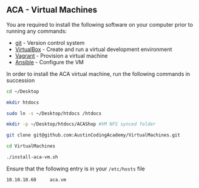 ## ACA - Virtual Machines

You are required to install the following software on your computer prior to running any commands:

- [git](http://git-scm.com/) - Version control system
- [VirtualBox](https://www.virtualbox.org/) - Create and run a virtual development environment
- [Vagrant](https://www.vagrantup.com/) - Provision a virtual machine
- [Ansible](http://docs.ansible.com/intro_installation.html) - Configure the VM

In order to install the ACA virtual machine, run the following commands in succession
 
``` bash
cd ~/Desktop
```
 
 ``` bash
mkdir htdocs
 ```
 
 ``` bash
sudo ln -s ~/Desktop/htdocs /htdocs
 ```
 
 ``` bash
mkdir -p ~/Desktop/htdocs/ACAShop #VM NFS synced folder
 ```
 
 ``` bash
git clone git@github.com:AustinCodingAcademy/VirtualMachines.git
```
 
 ``` bash
cd VirtualMachines
```

``` bash
./install-aca-vm.sh
```

Ensure that the following entry is in your ```/etc/hosts``` file
```bash
10.10.10.60     aca.vm
```
